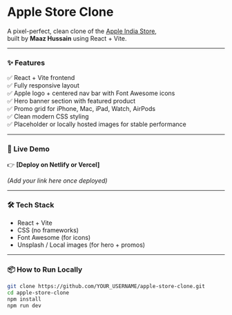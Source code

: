 #  Apple Store Clone

A pixel-perfect, clean clone of the [Apple India Store](https://www.apple.com/in/store),  
built by **Maaz Hussain** using React + Vite.

---

### ✨ Features

✅ React + Vite frontend  
✅ Fully responsive layout  
✅ Apple logo + centered nav bar with Font Awesome icons  
✅ Hero banner section with featured product  
✅ Promo grid for iPhone, Mac, iPad, Watch, AirPods  
✅ Clean modern CSS styling  
✅ Placeholder or locally hosted images for stable performance

---

### 🚀 Live Demo

👉 **[Deploy on Netlify or Vercel]**

*(Add your link here once deployed)*

---

### 🛠 Tech Stack

- React + Vite
- CSS (no frameworks)
- Font Awesome (for icons)
- Unsplash / Local images (for hero + promos)

---

### 📦 How to Run Locally

```bash
git clone https://github.com/YOUR_USERNAME/apple-store-clone.git
cd apple-store-clone
npm install
npm run dev
